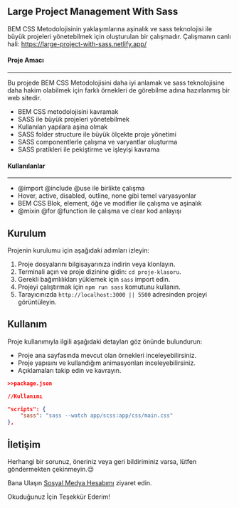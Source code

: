 ## Large Project Management With Sass

BEM CSS Metodolojisinin yaklaşımlarına aşinalık ve sass teknolojisi ile büyük projeleri yönetebilmek için oluşturulan bir çalışmadır. Çalışmanın canlı hali: https://large-project-with-sass.netlify.app/


#### Proje Amacı
---

Bu projede BEM CSS Metodolojisini daha iyi anlamak ve sass teknolojisine daha hakim olabilmek için farklı örnekleri de görebilme adına hazırlanmış bir web sitedir.

- BEM CSS metodolojisini kavramak
- SASS ile büyük projeleri yönetebilmek
- Kullanılan yapılara aşina olmak
- SASS folder structure ile büyük ölçekte proje yönetimi
- SASS componentlerle çalışma ve varyantlar oluşturma
- SASS pratikleri ile pekiştirme ve işleyişi kavrama


#### Kullanılanlar
---

- @import @include @use ile birlikte çalışma
- Hover, active, disabled, outline, none gibi temel varyasyonlar
- BEM CSS Blok, element, öğe ve modifier ile çalışma ve aşinalık
- @mixin @for @function ile çalışma ve clear kod anlayışı

## Kurulum

Projenin kurulumu için aşağıdaki adımları izleyin:

1. Proje dosyalarını bilgisayarınıza indirin veya klonlayın.
2. Terminali açın ve proje dizinine gidin: `cd proje-klasoru`.
3. Gerekli bağımlılıkları yüklemek için `sass` import edin.
4. Projeyi çalıştırmak için `npm run sass` komutunu kullanın.
5. Tarayıcınızda `http://localhost:3000 || 5500` adresinden projeyi görüntüleyin.

## Kullanım

Proje kullanımıyla ilgili aşağıdaki detayları göz önünde bulundurun:

- Proje ana sayfasında mevcut olan örnekleri inceleyebilirsiniz.
- Proje yapısını ve kullandığım animasyonları inceleyebilirsiniz.
- Açıklamaları takip edin ve kavrayın.

```json
>>package.json

//Kullanımı

"scripts": {
    "sass": "sass --watch app/scss:app/css/main.css"
},

```

## İletişim

Herhangi bir sorunuz, öneriniz veya geri bildiriminiz varsa, lütfen göndermekten çekinmeyin.:relieved:

Bana Ulaşın [Sosyal Medya Hesabımı](https://www.linkedin.com/in/adnan-sevki-kasikci-486b97224/) ziyaret edin.

Okuduğunuz İçin Teşekkür Ederim!
